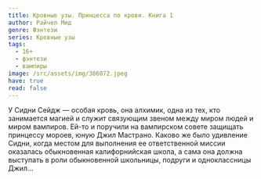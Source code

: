 ```yaml
---
title: Кровные узы. Принцесса по крови. Книга 1
author: Райчел Мид
genre: Фэнтези
series: Кровные узы
tags:
  - 16+
  - фэнтези
  - вампиры
image: /src/assets/img/386072.jpeg
have: true
read: false
---
```

У Сидни Сейдж — особая кровь, она алхимик, одна из тех, кто занимается магией и служит связующим звеном между миром людей и миром вампиров. Ей-то и поручили на вампирском совете защищать принцессу мороев, юную Джил Мастрано. Каково же было удивление Сидни, когда местом для выполнения ее ответственной миссии оказалась обыкновенная калифорнийская школа, а сама она должна выступать в роли обыкновенной школьницы, подруги и одноклассницы Джил...
